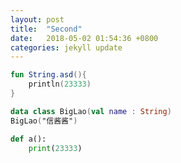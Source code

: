```yaml
---
layout: post
title:  "Second"
date:   2018-05-02 01:54:36 +0800
categories: jekyll update
---
```

```kotlin
fun String.asd(){
	println(23333)
}

data class BigLao(val name : String)
BigLao("信酱酱")

```
```python
def a():
	print(23333)
```